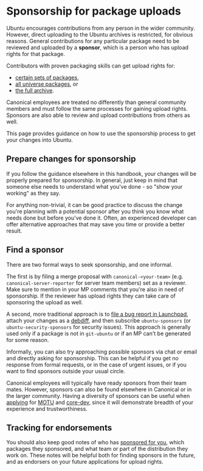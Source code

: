 # Sponsorship for package uploads

Ubuntu encourages contributions from any person in the wider community.
However, direct uploading to the Ubuntu archives is restricted, for obvious
reasons. General contributions for any particular package need to be reviewed
and uploaded by a **sponsor**, which is a person who has upload rights for that
package.

Contributors with proven packaging skills can get upload rights for:
* [certain sets of packages](MembershipInPackageSet.md),
* [all universe packages](MembershipInMOTU.md), or
* [the full archive](MembershipInCoreDev.md).

Canonical employees are treated no differently than general community members
and must follow the same processes for gaining upload rights. Sponsors are
also able to review and upload contributions from others as well.

This page provides guidance on how to use the sponsorship process to get your
changes into Ubuntu.


## Prepare changes for sponsorship

If you follow the guidance elsewhere in this handbook, your changes will be
properly prepared for sponsorship. In general, just keep in mind that someone
else needs to understand what you've done - so "show your working" as they say.

For anything non-trivial, it can be good practice to discuss the change you're
planning with a potential sponsor after you think you know what needs done
but before you've done it. Often, an experienced developer can offer
alternative approaches that may save you time or provide a better result.


## Find a sponsor

There are two formal ways to seek sponsorship, and one informal.

The first is by filing a merge proposal with `canonical-<your-team>` (e.g.
`canonical-server-reporter` for server team members) set as a reviewer. Make
sure to mention in your MP comments that you're also in need of sponsorship.
If the reviewer has upload rights they can take care of sponsoring the upload
as well.

A second, more traditional approach is to
[file a bug report in Launchpad](https://bugs.launchpad.net/ubuntu/+filebug),
attach your changes as a
[debdiff](https://manpages.ubuntu.com/manpages/en/man1/debdiff.1.html),
and then subscribe `ubuntu-sponsors` (or `ubuntu-security-sponsors` for
security issues). This approach is generally used only if a package is not in
`git-ubuntu` or if an MP can't be generated for some reason.

Informally, you can also try approaching possible sponsors via chat or email
and directly asking for sponsorship. This can be helpful if you get no
response from formal requests, or in the case of urgent issues, or if you want
to find sponsors outside your usual circle.

Canonical employees will typically have ready sponsors from their team mates.
However, sponsors can also be found elsewhere in Canonical or in the larger
community. Having a diversity of sponsors can be useful when
[applying](Reference/PathToUploadRights.md) for [MOTU](MembershipInMOTU.md)
and [core-dev](https://github.com/canonical/ubuntu-maintainers-handbook/blob/main/MembershipInCoreDev.md),
since it will demonstrate breadth of your experience and trustworthiness.


## Tracking for endorsements

You should also keep good notes of who has
[sponsored for you](https://udd.debian.org/cgi-bin/ubuntu-sponsorships.cgi),
which packages they sponsored, and what team or part of the distribution they
work on. These notes will be helpful both for finding sponsors in the future,
and as endorsers on your future applications for upload rights.
